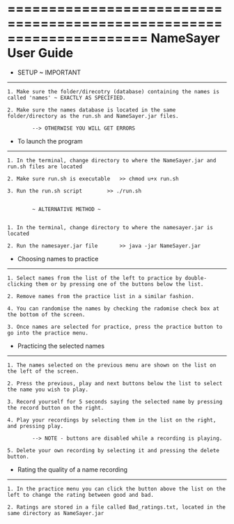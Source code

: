=====================================================================
			NameSayer User Guide
=====================================================================
* SETUP ~ IMPORTANT
-------------------
	1. Make sure the folder/direcotry (database) containing the names is called 'names' ~ EXACTLY AS SPECIFIED.	
	
	2. Make sure the names database is located in the same folder/directory as the run.sh and NameSayer.jar files.
	
			--> OTHERWISE YOU WILL GET ERRORS
	

* To launch the program
-----------------------
	1. In the terminal, change directory to where the NameSayer.jar and run.sh files are located
	
	2. Make sure run.sh is executable	>> chmod u+x run.sh

	3. Run the run.sh script 		>> ./run.sh


			~ ALTERNATIVE METHOD ~


	1. In the terminal, change directory to where the namesayer.jar is located

	2. Run the namesayer.jar file 		>> java -jar NameSayer.jar



* Choosing names to practice
----------------------------
	1. Select names from the list of the left to practice by double-clicking them or by pressing one of the buttons below the list.
	
	2. Remove names from the practice list in a similar fashion.
	
	4. You can randomise the names by checking the radomise check box at the bottom of the screen.

	3. Once names are selected for practice, press the practice button to go into the practice menu.



* Practicing the selected names
-------------------------------
	1. The names selected on the previous menu are shown on the list on the left of the screen.
 
	2. Press the previous, play and next buttons below the list to select the name you wish to play.

	3. Record yourself for 5 seconds saying the selected name by pressing the record button on the right.

	4. Play your recordings by selecting them in the list on the right, and pressing play.

			--> NOTE - buttons are disabled while a recording is playing.
	
	5. Delete your own recording by selecting it and pressing the delete button.


* Rating the quality of a name recording
----------------------------------------
	1. In the practice menu you can click the button above the list on the left to change the rating between good and bad.

	2. Ratings are stored in a file called Bad_ratings.txt, located in the same directory as NameSayer.jar

